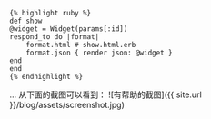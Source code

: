 ﻿
	{% highlight ruby %}
	def show
	@widget = Widget(params[:id])
	respond_to do |format|
		format.html # show.html.erb
		format.json { render json: @widget }
	end
	end
	{% endhighlight %}
… 从下面的截图可以看到：
![有帮助的截图]({{ site.url }}/blog/assets/screenshot.jpg)